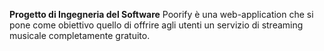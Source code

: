**Progetto di Ingegneria del Software**
Poorify è una web-application che si pone come obiettivo quello di offrire agli utenti un servizio di streaming musicale completamente gratuito. 
